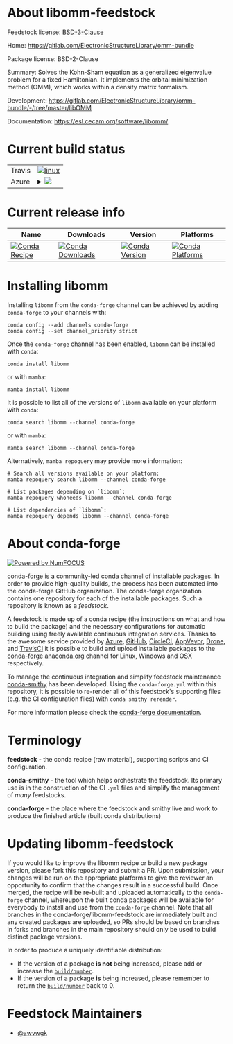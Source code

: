About libomm-feedstock
======================

Feedstock license: [BSD-3-Clause](https://github.com/conda-forge/libomm-feedstock/blob/main/LICENSE.txt)

Home: https://gitlab.com/ElectronicStructureLibrary/omm-bundle

Package license: BSD-2-Clause

Summary: Solves the Kohn-Sham equation as a generalized eigenvalue problem for a fixed Hamiltonian. It implements the orbital minimization method (OMM), which works within a density matrix formalism.

Development: https://gitlab.com/ElectronicStructureLibrary/omm-bundle/-/tree/master/libOMM

Documentation: https://esl.cecam.org/software/libomm/

Current build status
====================


<table><tr>
    <td>Travis</td>
    <td>
      <a href="https://app.travis-ci.com/conda-forge/libomm-feedstock">
        <img alt="linux" src="https://img.shields.io/travis/com/conda-forge/libomm-feedstock/main.svg?label=Linux">
      </a>
    </td>
  </tr>
    
  <tr>
    <td>Azure</td>
    <td>
      <details>
        <summary>
          <a href="https://dev.azure.com/conda-forge/feedstock-builds/_build/latest?definitionId=14326&branchName=main">
            <img src="https://dev.azure.com/conda-forge/feedstock-builds/_apis/build/status/libomm-feedstock?branchName=main">
          </a>
        </summary>
        <table>
          <thead><tr><th>Variant</th><th>Status</th></tr></thead>
          <tbody><tr>
              <td>linux_64_mpimpich</td>
              <td>
                <a href="https://dev.azure.com/conda-forge/feedstock-builds/_build/latest?definitionId=14326&branchName=main">
                  <img src="https://dev.azure.com/conda-forge/feedstock-builds/_apis/build/status/libomm-feedstock?branchName=main&jobName=linux&configuration=linux%20linux_64_mpimpich" alt="variant">
                </a>
              </td>
            </tr><tr>
              <td>linux_64_mpinompi</td>
              <td>
                <a href="https://dev.azure.com/conda-forge/feedstock-builds/_build/latest?definitionId=14326&branchName=main">
                  <img src="https://dev.azure.com/conda-forge/feedstock-builds/_apis/build/status/libomm-feedstock?branchName=main&jobName=linux&configuration=linux%20linux_64_mpinompi" alt="variant">
                </a>
              </td>
            </tr><tr>
              <td>linux_64_mpiopenmpi</td>
              <td>
                <a href="https://dev.azure.com/conda-forge/feedstock-builds/_build/latest?definitionId=14326&branchName=main">
                  <img src="https://dev.azure.com/conda-forge/feedstock-builds/_apis/build/status/libomm-feedstock?branchName=main&jobName=linux&configuration=linux%20linux_64_mpiopenmpi" alt="variant">
                </a>
              </td>
            </tr><tr>
              <td>linux_aarch64_mpimpich</td>
              <td>
                <a href="https://dev.azure.com/conda-forge/feedstock-builds/_build/latest?definitionId=14326&branchName=main">
                  <img src="https://dev.azure.com/conda-forge/feedstock-builds/_apis/build/status/libomm-feedstock?branchName=main&jobName=linux&configuration=linux%20linux_aarch64_mpimpich" alt="variant">
                </a>
              </td>
            </tr><tr>
              <td>linux_aarch64_mpinompi</td>
              <td>
                <a href="https://dev.azure.com/conda-forge/feedstock-builds/_build/latest?definitionId=14326&branchName=main">
                  <img src="https://dev.azure.com/conda-forge/feedstock-builds/_apis/build/status/libomm-feedstock?branchName=main&jobName=linux&configuration=linux%20linux_aarch64_mpinompi" alt="variant">
                </a>
              </td>
            </tr><tr>
              <td>linux_aarch64_mpiopenmpi</td>
              <td>
                <a href="https://dev.azure.com/conda-forge/feedstock-builds/_build/latest?definitionId=14326&branchName=main">
                  <img src="https://dev.azure.com/conda-forge/feedstock-builds/_apis/build/status/libomm-feedstock?branchName=main&jobName=linux&configuration=linux%20linux_aarch64_mpiopenmpi" alt="variant">
                </a>
              </td>
            </tr><tr>
              <td>linux_ppc64le_mpimpich</td>
              <td>
                <a href="https://dev.azure.com/conda-forge/feedstock-builds/_build/latest?definitionId=14326&branchName=main">
                  <img src="https://dev.azure.com/conda-forge/feedstock-builds/_apis/build/status/libomm-feedstock?branchName=main&jobName=linux&configuration=linux%20linux_ppc64le_mpimpich" alt="variant">
                </a>
              </td>
            </tr><tr>
              <td>linux_ppc64le_mpinompi</td>
              <td>
                <a href="https://dev.azure.com/conda-forge/feedstock-builds/_build/latest?definitionId=14326&branchName=main">
                  <img src="https://dev.azure.com/conda-forge/feedstock-builds/_apis/build/status/libomm-feedstock?branchName=main&jobName=linux&configuration=linux%20linux_ppc64le_mpinompi" alt="variant">
                </a>
              </td>
            </tr><tr>
              <td>linux_ppc64le_mpiopenmpi</td>
              <td>
                <a href="https://dev.azure.com/conda-forge/feedstock-builds/_build/latest?definitionId=14326&branchName=main">
                  <img src="https://dev.azure.com/conda-forge/feedstock-builds/_apis/build/status/libomm-feedstock?branchName=main&jobName=linux&configuration=linux%20linux_ppc64le_mpiopenmpi" alt="variant">
                </a>
              </td>
            </tr><tr>
              <td>osx_64_mpimpich</td>
              <td>
                <a href="https://dev.azure.com/conda-forge/feedstock-builds/_build/latest?definitionId=14326&branchName=main">
                  <img src="https://dev.azure.com/conda-forge/feedstock-builds/_apis/build/status/libomm-feedstock?branchName=main&jobName=osx&configuration=osx%20osx_64_mpimpich" alt="variant">
                </a>
              </td>
            </tr><tr>
              <td>osx_64_mpinompi</td>
              <td>
                <a href="https://dev.azure.com/conda-forge/feedstock-builds/_build/latest?definitionId=14326&branchName=main">
                  <img src="https://dev.azure.com/conda-forge/feedstock-builds/_apis/build/status/libomm-feedstock?branchName=main&jobName=osx&configuration=osx%20osx_64_mpinompi" alt="variant">
                </a>
              </td>
            </tr><tr>
              <td>osx_64_mpiopenmpi</td>
              <td>
                <a href="https://dev.azure.com/conda-forge/feedstock-builds/_build/latest?definitionId=14326&branchName=main">
                  <img src="https://dev.azure.com/conda-forge/feedstock-builds/_apis/build/status/libomm-feedstock?branchName=main&jobName=osx&configuration=osx%20osx_64_mpiopenmpi" alt="variant">
                </a>
              </td>
            </tr>
          </tbody>
        </table>
      </details>
    </td>
  </tr>
</table>

Current release info
====================

| Name | Downloads | Version | Platforms |
| --- | --- | --- | --- |
| [![Conda Recipe](https://img.shields.io/badge/recipe-libomm-green.svg)](https://anaconda.org/conda-forge/libomm) | [![Conda Downloads](https://img.shields.io/conda/dn/conda-forge/libomm.svg)](https://anaconda.org/conda-forge/libomm) | [![Conda Version](https://img.shields.io/conda/vn/conda-forge/libomm.svg)](https://anaconda.org/conda-forge/libomm) | [![Conda Platforms](https://img.shields.io/conda/pn/conda-forge/libomm.svg)](https://anaconda.org/conda-forge/libomm) |

Installing libomm
=================

Installing `libomm` from the `conda-forge` channel can be achieved by adding `conda-forge` to your channels with:

```
conda config --add channels conda-forge
conda config --set channel_priority strict
```

Once the `conda-forge` channel has been enabled, `libomm` can be installed with `conda`:

```
conda install libomm
```

or with `mamba`:

```
mamba install libomm
```

It is possible to list all of the versions of `libomm` available on your platform with `conda`:

```
conda search libomm --channel conda-forge
```

or with `mamba`:

```
mamba search libomm --channel conda-forge
```

Alternatively, `mamba repoquery` may provide more information:

```
# Search all versions available on your platform:
mamba repoquery search libomm --channel conda-forge

# List packages depending on `libomm`:
mamba repoquery whoneeds libomm --channel conda-forge

# List dependencies of `libomm`:
mamba repoquery depends libomm --channel conda-forge
```


About conda-forge
=================

[![Powered by
NumFOCUS](https://img.shields.io/badge/powered%20by-NumFOCUS-orange.svg?style=flat&colorA=E1523D&colorB=007D8A)](https://numfocus.org)

conda-forge is a community-led conda channel of installable packages.
In order to provide high-quality builds, the process has been automated into the
conda-forge GitHub organization. The conda-forge organization contains one repository
for each of the installable packages. Such a repository is known as a *feedstock*.

A feedstock is made up of a conda recipe (the instructions on what and how to build
the package) and the necessary configurations for automatic building using freely
available continuous integration services. Thanks to the awesome service provided by
[Azure](https://azure.microsoft.com/en-us/services/devops/), [GitHub](https://github.com/),
[CircleCI](https://circleci.com/), [AppVeyor](https://www.appveyor.com/),
[Drone](https://cloud.drone.io/welcome), and [TravisCI](https://travis-ci.com/)
it is possible to build and upload installable packages to the
[conda-forge](https://anaconda.org/conda-forge) [anaconda.org](https://anaconda.org/)
channel for Linux, Windows and OSX respectively.

To manage the continuous integration and simplify feedstock maintenance
[conda-smithy](https://github.com/conda-forge/conda-smithy) has been developed.
Using the ``conda-forge.yml`` within this repository, it is possible to re-render all of
this feedstock's supporting files (e.g. the CI configuration files) with ``conda smithy rerender``.

For more information please check the [conda-forge documentation](https://conda-forge.org/docs/).

Terminology
===========

**feedstock** - the conda recipe (raw material), supporting scripts and CI configuration.

**conda-smithy** - the tool which helps orchestrate the feedstock.
                   Its primary use is in the construction of the CI ``.yml`` files
                   and simplify the management of *many* feedstocks.

**conda-forge** - the place where the feedstock and smithy live and work to
                  produce the finished article (built conda distributions)


Updating libomm-feedstock
=========================

If you would like to improve the libomm recipe or build a new
package version, please fork this repository and submit a PR. Upon submission,
your changes will be run on the appropriate platforms to give the reviewer an
opportunity to confirm that the changes result in a successful build. Once
merged, the recipe will be re-built and uploaded automatically to the
`conda-forge` channel, whereupon the built conda packages will be available for
everybody to install and use from the `conda-forge` channel.
Note that all branches in the conda-forge/libomm-feedstock are
immediately built and any created packages are uploaded, so PRs should be based
on branches in forks and branches in the main repository should only be used to
build distinct package versions.

In order to produce a uniquely identifiable distribution:
 * If the version of a package **is not** being increased, please add or increase
   the [``build/number``](https://docs.conda.io/projects/conda-build/en/latest/resources/define-metadata.html#build-number-and-string).
 * If the version of a package **is** being increased, please remember to return
   the [``build/number``](https://docs.conda.io/projects/conda-build/en/latest/resources/define-metadata.html#build-number-and-string)
   back to 0.

Feedstock Maintainers
=====================

* [@awvwgk](https://github.com/awvwgk/)

